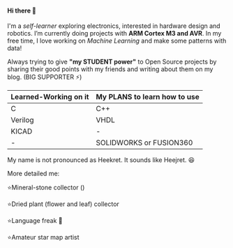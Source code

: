 #### Hi there 👋
I'm a _self-learner_ exploring electronics, interested in hardware design and robotics. I’m currently doing projects with **ARM Cortex M3 and AVR**. In my free time, I love working on _Machine Learning_ and make some patterns with data!

Always trying to give **"my STUDENT power"** to Open Source projects by sharing their good points with my friends and writing about them on my blog. (BIG SUPPORTER ⚡)

Learned-Working on it | My PLANS to learn how to use
------------ | -------------
C | C++
Verilog | VHDL
KICAD | -
-|SOLIDWORKS or FUSION360 


My name is not pronounced as Heekret. It sounds like Heejret.  😆

More detailed me:

⭐Mineral-stone collector ()

⭐Dried plant (flower and leaf) collector

⭐Language freak 🤡

⭐Amateur star map artist

<!--
**siriusm46/siriusm46** is a ✨ _special_ ✨ repository because its `README.md` (this file) appears on your GitHub profile.

İmportant links! 
https://shields.io/


Here are some ideas to get you started:

- 🔭 I’m currently working on ...
- 🌱 I’m currently learning ...
- 👯 I’m looking to collaborate on ...
- 🤔 I’m looking for help with ...
- 💬 Ask me about ...
- 📫 How to reach me: ...
- 😄 Pronouns: ...
- ⚡ Fun fact: ...
-->
